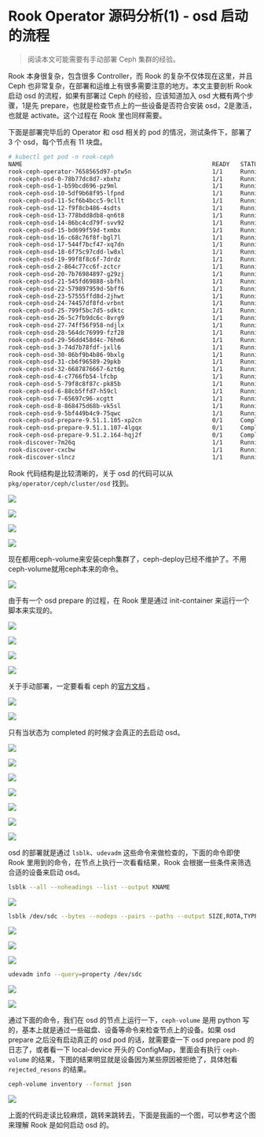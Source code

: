 # Rook Operator 源码分析(1) - osd 启动的流程

> 阅读本文可能需要有手动部署 Ceph 集群的经验。

Rook 本身很复杂，包含很多 Controller，而 Rook 的复杂不仅体现在这里，并且 Ceph 也非常复杂，在部署和运维上有很多需要注意的地方。本文主要剖析 Rook 启动 osd 的流程，如果有部署过 Ceph 的经验，应该知道加入 osd 大概有两个步骤，1是先 prepare，也就是检查节点上的一些设备是否符合安装 osd，2是激活，也就是 activate。这个过程在 Rook 里也同样需要。

下面是部署完毕后的 Operator 和 osd 相关的 pod 的情况，测试条件下，部署了 3 个 osd，每个节点有 11 块盘。

```bash
# kubectl get pod -n rook-ceph
NAME                                                      READY   STATUS             RESTARTS   AGE
rook-ceph-operator-7658565d97-ptw5n                       1/1     Running            0          20h
rook-ceph-osd-0-78b77dc8d7-xbxhz                          1/1     Running            0          20h
rook-ceph-osd-1-b59bcd696-pz9ml                           1/1     Running            0          20h
rook-ceph-osd-10-5df9b68f95-lfpnd                         1/1     Running            0          20h
rook-ceph-osd-11-5cf6b4bcc5-9cllt                         1/1     Running            0          20h
rook-ceph-osd-12-f9f8cb486-4sdts                          1/1     Running            0          20h
rook-ceph-osd-13-778bdd8db8-qn6t8                         1/1     Running            0          20h
rook-ceph-osd-14-86bc4cd79f-svv92                         1/1     Running            0          20h
rook-ceph-osd-15-bd699f59d-txmbx                          1/1     Running            0          20h
rook-ceph-osd-16-c68c76f8f-bgl7l                          1/1     Running            0          20h
rook-ceph-osd-17-544f7bcf47-xq7dn                         1/1     Running            0          20h
rook-ceph-osd-18-6f75c97cdd-lw8xl                         1/1     Running            0          20h
rook-ceph-osd-19-99f8f8c6f-7drdz                          1/1     Running            0          20h
rook-ceph-osd-2-864c77cc6f-zctcr                          1/1     Running            0          20h
rook-ceph-osd-20-7b76984897-g29zj                         1/1     Running            0          20h
rook-ceph-osd-21-545fd69888-sbfhl                         1/1     Running            0          20h
rook-ceph-osd-22-579897959d-5bff6                         1/1     Running            0          20h
rook-ceph-osd-23-57555ffd8d-2jhwt                         1/1     Running            0          20h
rook-ceph-osd-24-74457df8fd-vrbnt                         1/1     Running            0          20h
rook-ceph-osd-25-799f5bc7d5-sdktc                         1/1     Running            0          20h
rook-ceph-osd-26-5c7fb9dc6c-8vrg9                         1/1     Running            0          20h
rook-ceph-osd-27-74ff56f958-ndjlx                         1/1     Running            0          20h
rook-ceph-osd-28-564dc76999-fzf28                         1/1     Running            0          20h
rook-ceph-osd-29-56dd458d4c-76hm6                         1/1     Running            0          20h
rook-ceph-osd-3-74d7b78fdf-jxll6                          1/1     Running            0          20h
rook-ceph-osd-30-86bf9b4b86-9bxlg                         1/1     Running            0          20h
rook-ceph-osd-31-cb6f96589-29pkb                          1/1     Running            0          20h
rook-ceph-osd-32-6687876667-6zt6g                         1/1     Running            0          20h
rook-ceph-osd-4-c7766fb54-lfcbp                           1/1     Running            0          20h
rook-ceph-osd-5-79f8c8f87c-pk85b                          1/1     Running            0          20h
rook-ceph-osd-6-88cb5ffd7-h59cl                           1/1     Running            0          20h
rook-ceph-osd-7-65697c96-xcgtt                            1/1     Running            0          20h
rook-ceph-osd-8-868475d68b-vk5sl                          1/1     Running            0          20h
rook-ceph-osd-9-5bf449b4c9-75qwc                          1/1     Running            0          20h
rook-ceph-osd-prepare-9.51.1.105-xp2cn                    0/1     Completed          0          152m
rook-ceph-osd-prepare-9.51.1.107-4lgqx                    0/1     Completed          0          152m
rook-ceph-osd-prepare-9.51.2.164-hqj2f                    0/1     Completed          0          152m
rook-discover-7m26q                                       1/1     Running            0          20h
rook-discover-cxcbw                                       1/1     Running            0          20h
rook-discover-slncz                                       1/1     Running            0          20h
```

Rook 代码结构是比较清晰的，关于 osd 的代码可以从 `pkg/operator/ceph/cluster/osd` 找到。

![](osd启动的流程_images/def15469.png)

![](osd启动的流程_images/386f7c25.png)

![](osd启动的流程_images/4b67dfbc.png)

![](osd启动的流程_images/bf1598d7.png)

现在都用ceph-volume来安装ceph集群了，ceph-deploy已经不维护了。不用ceph-volume就用ceph本来的命令。

![](osd启动的流程_images/f30c1a2a.png)

由于有一个 osd prepare 的过程，在 Rook 里是通过 init-container 来运行一个脚本来实现的。

![](osd启动的流程_images/40b15be8.png)

![](osd启动的流程_images/365fc9d3.png)

![](osd启动的流程_images/47627e69.png)

![](osd启动的流程_images/4308866c.png)

关于手动部署，一定要看看 ceph 的[官方文档](https://docs.ceph.com/en/latest/install/manual-deployment/) 。

![](osd启动的流程_images/79497a3d.png)

![](osd启动的流程_images/ec565aa1.png)

只有当状态为 completed 的时候才会真正的去启动 osd。

![](osd启动的流程_images/769c1a29.png)

![](osd启动的流程_images/51c97148.png)

![](osd启动的流程_images/8a08faf3.png)

![](osd启动的流程_images/981ccd28.png)

![](osd启动的流程_images/2e56a3d1.png)

![](osd启动的流程_images/7893a997.png)

![](osd启动的流程_images/deddd3d7.png)

osd 的部署就是通过 `lsblk`、`udevadm` 这些命令来做检查的，下面的命令即使 Rook 里用到的命令，在节点上执行一次看看结果，Rook 会根据一些条件来筛选合适的设备来启动 osd。

```bash
lsblk --all --noheadings --list --output KNAME
```

![](osd启动的流程_images/ae6eab6a.png)

```bash
lsblk /dev/sdc --bytes --nodeps --pairs --paths --output SIZE,ROTA,TYPE,PKNAME,NAME,KNAME
```

![](osd启动的流程_images/d5cb6577.png)

![](osd启动的流程_images/46f44406.png)

![](osd启动的流程_images/9d8c5ea9.png)

```bash
udevadm info --query=property /dev/sdc
```

![](osd启动的流程_images/11bf44b5.png)

![](osd启动的流程_images/e4612555.png)

通过下面的命令，我们在 osd 的节点上运行一下，`ceph-volume` 是用 python 写的，基本上就是通过一些磁盘、设备等命令来检查节点上的设备。如果 osd prepare 之后没有启动真正的 osd pod 的话，就需要查一下 osd prepare pod 的日志了，或者看一下 local-device 开头的 ConfigMap，里面会有执行 `ceph-volume` 的结果，下图的结果明显就是设备因为某些原因被拒绝了，具体尅看 `rejected_resons` 的结果。

```bash
ceph-volume inventory --format json
```

![](osd启动的流程_images/666a7c6c.png)

上面的代码走读比较麻烦，跳转来跳转去，下面是我画的一个图，可以参考这个图来理解 Rook 是如何启动 osd 的。



